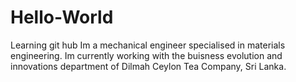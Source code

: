 # Hello-World
Learning git hub
Im a mechanical engineer specialised in materials engineering. Im currently working with the buisness evolution and innovations department of Dilmah Ceylon Tea Company, Sri Lanka. 
